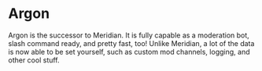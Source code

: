 # Argon
Argon is the successor to Meridian. It is fully capable as a moderation bot, slash command ready, and pretty fast, too! Unlike Meridian, a lot of the data is now able to be set yourself, such as custom mod channels, logging, and other cool stuff.
